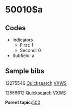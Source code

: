 # 50010$a

## Codes

-   Indicators
    -   First: 1
    -   Second: 0
-   Subfield: a

## Sample bibs

12275546 [Quicksearch](https://search.library.yale.edu/catalog/12275546) [VXWS](http://prodorbis.library.yale.edu:7014/vxws/GetHoldingsService?bibId=12275546)

12556612 [Quicksearch](https://search.library.yale.edu/catalog/12556612) [VXWS](http://prodorbis.library.yale.edu:7014/vxws/GetHoldingsService?bibId=12556612)

**Parent topic:**[500](../../tags/500/500.md)

